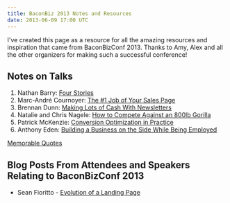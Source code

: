 ```yaml
---
title: BaconBiz 2013 Notes and Resources
date: 2013-06-09 17:00 UTC
---
```


I've created this page as a resource for all the amazing resources and inspiration that came from BaconBizConf 2013. Thanks to Amy, Alex and all the other organizers for making such a successful conference!

## Notes on Talks

<ol>
	<li>Nathan Barry: <a title="Nathan Barry – Four Stories" href="/nathan-barry-four-stories/">Four Stories</a></li>
	<li>Marc-André Cournoyer: <a title="Marc-André Cournoyer – The #1 Job of Your Sales Page" href="/marc-andre-cournoyer-the-1-job-of-your-sales-page/">The #1 Job of Your Sales Page</a></li>
	<li>Brennan Dunn: <a title="Brennan Dunn – Making Lots of Cash With Newsletters" href="/brennan-dunn-making-lots-of-cash-with-newsletters/">Making Lots of Cash With Newsletters</a></li>
	<li>Natalie and Chris Nagele: <a title="Natalie and Chris Nagele – How to Compete Against an 800lb Gorilla" href="/natalie-and-chris-nagele-how-to-compete-against-an-800lb-gorilla/">How to Compete Against an 800lb Gorilla</a></li>
	<li>Patrick McKenzie: <a title="Patrick McKenzie – Conversion Optimization in Practice" href="/patrick-mckenzie-conversion-optimization-in-practice/">Conversion Optimization in Practice</a></li>
	<li>Anthony Eden: <a title="Anthony Eden – Building a Business on the Side While Being Employed" href="/anthony-eden-building-a-business-on-the-side-while-being-employed/">Building a Business on the Side While Being Employed</a></li>
</ol>
<a title="Memorable Quotes From BaconBizConf 2013" href="/memorable-quotes-from-baconbizconf-2013/">Memorable Quotes</a>
<h2>Blog Posts From Attendees and Speakers Relating to BaconBizConf 2013</h2>
<ul>
	<li>Sean Fioritto - <a href="http://www.planningforaliens.com/blog/2013/06/02/evolution-of-landing-page/">Evolution of a Landing Page</a></li>
</ul>
